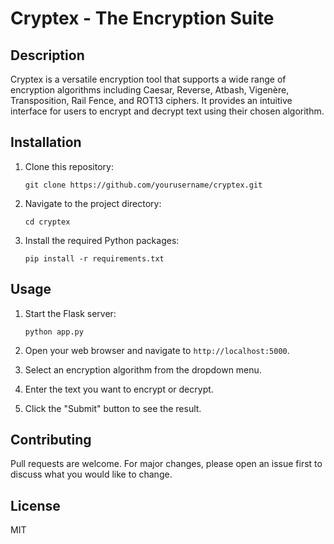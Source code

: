 # Cryptex - The Encryption Suite

## Description
Cryptex is a versatile encryption tool that supports a wide range of encryption algorithms including Caesar, Reverse, Atbash, Vigenère, Transposition, Rail Fence, and ROT13 ciphers. It provides an intuitive interface for users to encrypt and decrypt text using their chosen algorithm.

## Installation
1. Clone this repository:
    ```
    git clone https://github.com/yourusername/cryptex.git
    ```
2. Navigate to the project directory:
    ```
    cd cryptex
    ```
3. Install the required Python packages:
    ```
    pip install -r requirements.txt
    ```

## Usage
1. Start the Flask server:
    ```
    python app.py
    ```
2. Open your web browser and navigate to `http://localhost:5000`.

3. Select an encryption algorithm from the dropdown menu.

4. Enter the text you want to encrypt or decrypt.

5. Click the "Submit" button to see the result.

## Contributing
Pull requests are welcome. For major changes, please open an issue first to discuss what you would like to change.

## License
MIT